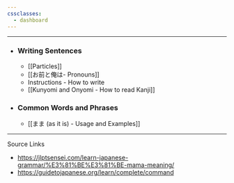 ```yaml
---
cssclasses:
  - dashboard
---
```

---

- ### Writing Sentences
	- [[Particles]]
	- [[お前と俺は- Pronouns]]
	- Instructions - How to write
	- [[Kunyomi and Onyomi - How to read Kanji]]
- ### Common Words and Phrases
	- [[まま (as it is) - Usage and Examples]]

---


Source Links
- https://jlptsensei.com/learn-japanese-grammar/%E3%81%BE%E3%81%BE-mama-meaning/
- https://guidetojapanese.org/learn/complete/command